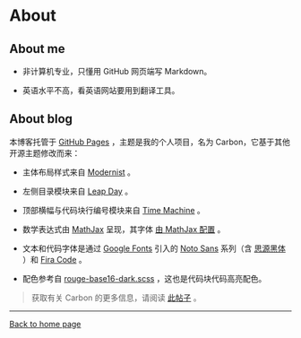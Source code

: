 # About

## About me

- 非计算机专业，只懂用 GitHub 网页端写 Markdown。

- 英语水平不高，看英语网站要用到翻译工具。

## About blog

本博客托管于 [GitHub Pages](https://docs.github.com/en/pages) ，主题是我的个人项目，名为 Carbon，它基于其他开源主题修改而来：

- 主体布局样式来自 [Modernist](https://github.com/pages-themes/modernist) 。

- 左侧目录模块来自 [Leap Day](https://github.com/pages-themes/leap-day) 。

- 顶部横幅与代码块行编号模块来自 [Time Machine](https://github.com/pages-themes/time-machine) 。

- 数学表达式由 [MathJax](https://docs.mathjax.org/en/latest/index.html) 呈现，其字体 [由 MathJax 配置](https://docs.mathjax.org/en/latest/output/fonts.html) 。

- 文本和代码字体是通过 [Google Fonts](https://github.com/google/fonts) 引入的 [Noto Sans](https://github.com/notofonts/noto-docs) 系列（含 [思源黑体](https://github.com/adobe-fonts/source-han-sans) ）和 [Fira Code](https://github.com/tonsky/FiraCode) 。

- 配色参考自 [rouge-base16-dark.scss](https://github.com/pages-themes/modernist/blob/master/_sass/rouge-base16-dark.scss) ，这也是代码块代码高亮配色。

> 获取有关 Carbon 的更多信息，请阅读 [此帖子]() 。

---

[Back to home page]()

